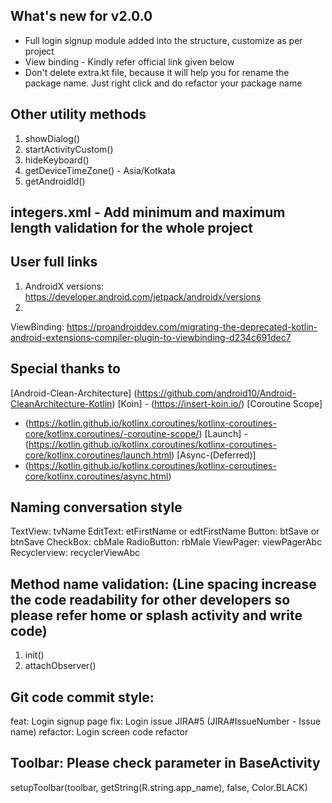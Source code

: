 ## What's new for v2.0.0

- Full login signup module added into the structure, customize as per project
- View binding - Kindly refer official link given below
- Don't delete extra.kt file, because it will help you for rename the package name. Just right click
  and do refactor your package name

## Other utility methods

1. showDialog()
2. startActivityCustom()
3. hideKeyboard()
4. getDeviceTimeZone() - Asia/Kotkata
5. getAndroidId()

## integers.xml - Add minimum and maximum length validation for the whole project

## User full links

1. AndroidX versions: https://developer.android.com/jetpack/androidx/versions
2.

ViewBinding: https://proandroiddev.com/migrating-the-deprecated-kotlin-android-extensions-compiler-plugin-to-viewbinding-d234c691dec7

## Special thanks to

[Android-Clean-Architecture] (https://github.com/android10/Android-CleanArchitecture-Kotlin)
[Koin] - (https://insert-koin.io/)
[Coroutine Scope]

- (https://kotlin.github.io/kotlinx.coroutines/kotlinx-coroutines-core/kotlinx.coroutines/-coroutine-scope/)
  [Launch]
  -(https://kotlin.github.io/kotlinx.coroutines/kotlinx-coroutines-core/kotlinx.coroutines/launch.html)
  [Async-(Deferred)]
- (https://kotlin.github.io/kotlinx.coroutines/kotlinx-coroutines-core/kotlinx.coroutines/async.html)

## Naming conversation style

TextView: tvName EditText: etFirstName or edtFirstName Button: btSave or btnSave CheckBox: cbMale
RadioButton: rbMale ViewPager: viewPagerAbc Recyclerview: recyclerViewAbc

## Method name validation: (Line spacing increase the code readability for other developers so please refer home or splash activity and write code)

1. init()
2. attachObserver()


## Git code commit style:

feat: Login signup page fix: Login issue JIRA#5 (JIRA#IssueNumber - Issue name)
refactor: Login screen code refactor

## Toolbar: Please check parameter in BaseActivity

setupToolbar(toolbar, getString(R.string.app_name), false, Color.BLACK)


